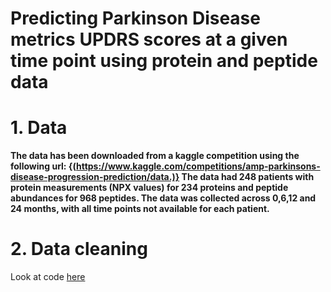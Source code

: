 
# Predicting Parkinson Disease metrics UPDRS scores at a given time point using protein and peptide data 
# 1. Data
**The data has been downloaded from a kaggle competition using the following url: {(https://www.kaggle.com/competitions/amp-parkinsons-disease-progression-prediction/data.)}
The  data had  248 patients with protein measurements (NPX values) for 234 proteins and peptide abundances for 968 peptides. The data was collected across 0,6,12 and 24 months, with all time points not available for each patient.** 
# 2. Data cleaning
Look at code [here]()
